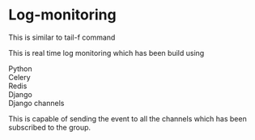 # Log-monitoring
This is similar to tail-f command


This is real time log monitoring which has been build using 

Python</br>
Celery</br>
Redis</br>
Django</br>
Django channels</br>


This is capable of sending the event to all the channels which has been subscribed to the group.

